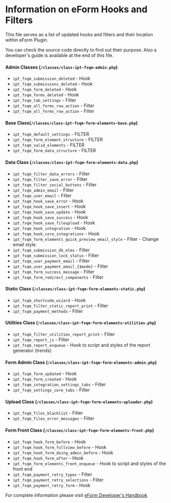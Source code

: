 # Information on eForm Hooks and Filters

This file serves as a list of updated hooks and filters and their location within eForm Plugin.

You can check the source code directly to find out their purpose. Also a developer's guide is available
at the end of this file.


#### Admin Classes (`/classes/class-ipt-fsqm-admin.php`)
* `ipt_fsqm_submission_deleted` - Hook
* `ipt_fsqm_submissions_deleted` - Hook
* `ipt_fsqm_form_deleted` - Hook
* `ipt_fsqm_forms_deleted` - Hook
* `ipt_fsqm_tab_settings` - Filter
* `ipt_fsqm_all_forms_row_action` - Filter
* `ipt_fsqm_all_forms_row_action` - Filter

#### Base Class(`/classes/class-ipt-fsqm-form-elements-base.php`)
* `ipt_fsqm_default_settings` - FILTER
* `ipt_fsqm_form_element_structure` - FILTER
* `ipt_fsqm_valid_elements` - FILTER
* `ipt_fsqm_form_data_structure` - FILTER

#### Data Class (`/classes/class-ipt-fsqm-form-elements-data.php`)
* `ipt_fsqm_filter_data_errors` - Filter
* `ipt_fsqm_filter_save_error` - Filter
* `ipt_fsqm_filter_social_buttons` - Filter
* `ipt_fsqm_admin_email` - Filter
* `ipt_fsqm_user_email` - Filter
* `ipt_fsqm_hook_save_error` - Hook
* `ipt_fsqm_hook_save_insert` - Hook
* `ipt_fsqm_hook_save_update` - Hook
* `ipt_fsqm_hook_save_success` - Hook
* `ipt_fsqm_hook_save_fileupload` - Hook
* `ipt_fsqm_hook_integration` - Hook
* `ipt_fsqm_hook_core_integrations` - Hook
* `ipt_fsqm_form_elements_quick_preview_email_style` - Filter - Change email style.
* `ipt_fsqm_submission_db_elms` - Filter
* `ipt_fsqm_submission_lock_status` - Filter
* `ipt_fsqm_user_payment_email` - Filter
* `ipt_fsqm_user_payment_email_{$mode}` - Filter
* `ipt_fsqm_form_success_message` - Filter
* `ipt_fsqm_form_redirect_components` - Filter

#### Static Class (`/classes/class-ipt-fsqm-form-elements-static.php`)
* `ipt_fsqm_shortcode_wizard` - Hook
* `ipt_fsqm_filter_static_report_print` - Filter
* `ipt_fsqm_payment_methods` - Filter

#### Utilities Class (`/classes/class-ipt-fsqm-form-elements-utilities.php`)
* `ipt_fsqm_filter_utilities_report_print` - Filter
* `ipt_fsqm_report_js` - Filter
* `ipt_fsqm_report_enqueue` - Hook to script and styles of the report generator (trends)

#### Form Admin Class (`/classes/class-ipt-fsqm-form-elements-admin.php`)
* `ipt_fsqm_form_updated` - Hook
* `ipt_fsqm_form_created` - Hook
* `ipt_fsqm_integration_settings_tabs` - Filter
* `ipt_fsqm_settings_core_tabs` - Filter

#### Upload Class (`/classes/class-ipt-fsqm-form-elements-uploader.php`)
* `ipt_fsqm_files_blacklist` - Filter
* `ipt_fsqm_files_error_messages` - Filter

#### Form Front Class (`/classes/class-ipt-fsqm-form-elements-front.php`)
* `ipt_fsqm_hook_form_before` - Hook
* `ipt_fsqm_hook_form_fullview_before` - Hook
* `ipt_fsqm_hook_form_doing_admin_before` - Hook
* `ipt_fsqm_hook_form_after` - Hook
* `ipt_fsqm_form_elements_front_enqueue` - Hook to script and styles of the front end
* `ipt_fsqm_payment_retry_types` -  Filter
* `ipt_fsqm_payment_retry_selections` - Filter
* `ipt_fsqm_payment_retry_form` - Hook

For complete information please visit [eForm Developer's Handbook](https://iptms.co/3)

